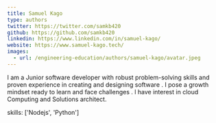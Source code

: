 ```yaml
---
title: Samuel Kago
type: authors
twitter: https://twitter.com/samkb420
github: https://github.com/samkb420
linkedin: https://www.linkedin.com/in/samuel-kago/
website: https://www.samuel-kago.tech/
images:
  - url: /engineering-education/authors/samuel-kago/avatar.jpeg 
---
```

I am a Junior software developer with robust problem-solving skills and proven experience in creating and designing software .
I pose a growth mindset ready to learn and face challenges .
l have interest in cloud Computing and Solutions architect.


skills: ['Nodejs', 'Python']
